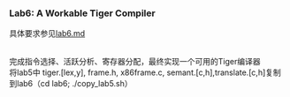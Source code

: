 ### Lab6: A Workable Tiger Compiler  
具体要求参见[lab6.md](./lab6.md)  
&emsp;  
  
完成指令选择、活跃分析、寄存器分配，最终实现一个可用的Tiger编译器  
将lab5中 tiger.[lex,y], frame.h, x86frame.c, semant.[c,h],translate.[c,h]复制到lab6（cd lab6; ./copy_lab5.sh）  
